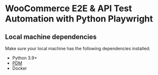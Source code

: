 # WooCommerce E2E & API Test Automation with Python Playwright

## Local machine dependencies

Make sure your local machine has the following dependencies installed:

- Python 3.9+
- [PDM](https://pdm-project.org)
- Docker

